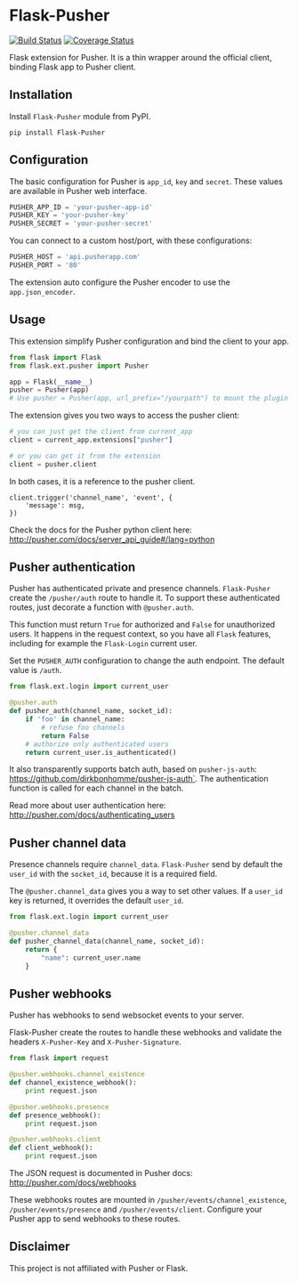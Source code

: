 Flask-Pusher
============
[![Build Status](https://travis-ci.org/iurisilvio/Flask-Pusher.svg?branch=master)](https://travis-ci.org/iurisilvio/Flask-Pusher)
[![Coverage Status](https://coveralls.io/repos/iurisilvio/Flask-Pusher/badge.png?branch=master)](https://coveralls.io/r/iurisilvio/Flask-Pusher?branch=master)


Flask extension for Pusher. It is a thin wrapper around the official client,
binding Flask app to Pusher client.

Installation
------------

Install `Flask-Pusher` module from PyPI.

```
pip install Flask-Pusher
```

Configuration
-------------

The basic configuration for Pusher is `app_id`, `key` and `secret`. These values are available in Pusher web interface.

```python
PUSHER_APP_ID = 'your-pusher-app-id'
PUSHER_KEY = 'your-pusher-key'
PUSHER_SECRET = 'your-pusher-secret'
```

You can connect to a custom host/port, with these configurations:

```python
PUSHER_HOST = 'api.pusherapp.com'
PUSHER_PORT = '80'
```

The extension auto configure the Pusher encoder to use the `app.json_encoder`.

Usage
-----

This extension simplify Pusher configuration and bind the client to your app.

```python
from flask import Flask
from flask.ext.pusher import Pusher

app = Flask(__name__)
pusher = Pusher(app)
# Use pusher = Pusher(app, url_prefix="/yourpath") to mount the plugin in another path
```

The extension gives you two ways to access the pusher client:

```python
# you can just get the client from current_app
client = current_app.extensions["pusher"]

# or you can get it from the extension
client = pusher.client
```

In both cases, it is a reference to the pusher client.

```
client.trigger('channel_name', 'event', {
    'message': msg,
})
```

Check the docs for the Pusher python client here: http://pusher.com/docs/server_api_guide#/lang=python

Pusher authentication
---------------------

Pusher has authenticated private and presence channels. `Flask-Pusher` create
the `/pusher/auth` route to handle it. To support these authenticated routes,
just decorate a function with `@pusher.auth`.

This function must return `True` for authorized and `False` for unauthorized
users. It happens in the request context, so you have all `Flask` features,
including for example the `Flask-Login` current user.

Set the `PUSHER_AUTH` configuration to change the auth endpoint. The default value is `/auth`.

```python
from flask.ext.login import current_user

@pusher.auth
def pusher_auth(channel_name, socket_id):
    if 'foo' in channel_name:
        # refuse foo channels
        return False
    # authorize only authenticated users
    return current_user.is_authenticated()
```

It also transparently supports batch auth, based on `pusher-js-auth`: https://github.com/dirkbonhomme/pusher-js-auth`. The authentication function is called for each channel in the batch.

Read more about user authentication here: http://pusher.com/docs/authenticating_users


Pusher channel data
-------------------

Presence channels require `channel_data`. `Flask-Pusher` send by default the
`user_id` with the `socket_id`, because it is a required field.

The `@pusher.channel_data` gives you a way to set other values. If a `user_id`
key is returned, it overrides the default `user_id`.

```python
from flask.ext.login import current_user

@pusher.channel_data
def pusher_channel_data(channel_name, socket_id):
    return {
        "name": current_user.name
    }
```

Pusher webhooks
---------------

Pusher has webhooks to send websocket events to your server.

Flask-Pusher create the routes to handle these webhooks and validate the headers `X-Pusher-Key` and `X-Pusher-Signature`.

```python
from flask import request

@pusher.webhooks.channel_existence
def channel_existence_webhook():
    print request.json

@pusher.webhooks.presence
def presence_webhook():
    print request.json

@pusher.webhooks.client
def client_webhook():
    print request.json
```

The JSON request is documented in Pusher docs: http://pusher.com/docs/webhooks

These webhooks routes are mounted in `/pusher/events/channel_existence`, `/pusher/events/presence` and `/pusher/events/client`. Configure your Pusher app to send webhooks to these routes.


Disclaimer
----------
This project is not affiliated with Pusher or Flask.
